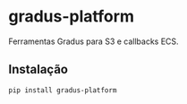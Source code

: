 # gradus-platform

Ferramentas Gradus para S3 e callbacks ECS.

## Instalação
```bash
pip install gradus-platform
